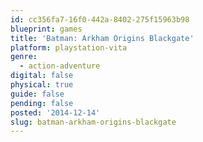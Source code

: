```yaml
---
id: cc356fa7-16f0-442a-8402-275f15963b98
blueprint: games
title: 'Batman: Arkham Origins Blackgate'
platform: playstation-vita
genre:
  - action-adventure
digital: false
physical: true
guide: false
pending: false
posted: '2014-12-14'
slug: batman-arkham-origins-blackgate
---
```

